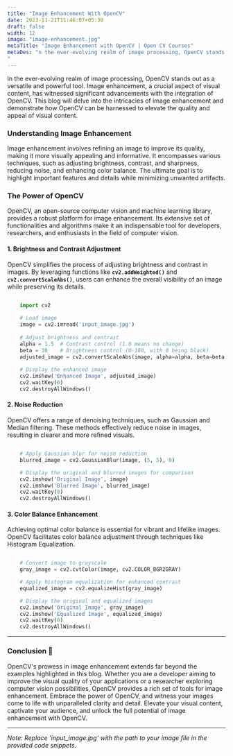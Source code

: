 ```yaml
---
title: "Image Enhancement With OpenCV"
date: 2023-11-21T11:46:07+05:30
draft: false
width: 12
image: "image-enhancement.jpg"
metaTitle: "Image Enhancement with OpenCV | Open CV Courses"
metaDes: "n the ever-evolving realm of image processing, OpenCV stands out as a versatile and powerful tool. Image enhancement, a crucial aspect of visual content, has witnessed significant advancements with the integration of OpenCV. This blog will delve into the intricacies of image enhancement and demonstrate how OpenCV can be harnessed to elevate the quality and appeal of visual content.
"
---
```


In the ever-evolving realm of image processing, OpenCV stands out as a versatile and powerful tool. Image enhancement, a crucial aspect of visual content, has witnessed significant advancements with the integration of OpenCV.  This blog will delve into the intricacies of image enhancement and demonstrate how OpenCV can be harnessed to elevate the quality and appeal of visual content. <!--more-->

### Understanding Image Enhancement

Image enhancement involves refining an image to improve its quality, making it more visually appealing and informative. It encompasses various techniques, such as adjusting brightness, contrast, and sharpness, reducing noise, and enhancing color balance. The ultimate goal is to highlight important features and details while minimizing unwanted artifacts.

### The Power of OpenCV

OpenCV, an open-source computer vision and machine learning library, provides a robust platform for image enhancement. Its extensive set of functionalities and algorithms make it an indispensable tool for developers, researchers, and enthusiasts in the field of computer vision.

#### 1. Brightness and Contrast Adjustment

OpenCV simplifies the process of adjusting brightness and contrast in images. By leveraging functions like **`cv2.addWeighted()`** and **`cv2.convertScaleAbs()`**, users can enhance the overall visibility of an image while preserving its details.

```python

    import cv2
    
    # Load image
    image = cv2.imread('input_image.jpg')
    
    # Adjust brightness and contrast
    alpha = 1.5  # Contrast control (1.0 means no change)
    beta = 30    # Brightness control (0-100, with 0 being black)
    adjusted_image = cv2.convertScaleAbs(image, alpha=alpha, beta=beta)
    
    # Display the enhanced image
    cv2.imshow('Enhanced Image', adjusted_image)
    cv2.waitKey(0)
    cv2.destroyAllWindows()

```

#### 2. Noise Reduction

OpenCV offers a range of denoising techniques, such as Gaussian and Median filtering. These methods effectively reduce noise in images, resulting in clearer and more refined visuals.

```python

    # Apply Gaussian blur for noise reduction
    blurred_image = cv2.GaussianBlur(image, (5, 5), 0)

    # Display the original and blurred images for comparison
    cv2.imshow('Original Image', image)
    cv2.imshow('Blurred Image', blurred_image)
    cv2.waitKey(0)
    cv2.destroyAllWindows()

```

#### 3. Color Balance Enhancement

Achieving optimal color balance is essential for vibrant and lifelike images. OpenCV facilitates color balance adjustment through techniques like Histogram Equalization.

```python

    # Convert image to grayscale
    gray_image = cv2.cvtColor(image, cv2.COLOR_BGR2GRAY)

    # Apply histogram equalization for enhanced contrast
    equalized_image = cv2.equalizeHist(gray_image)

    # Display the original and equalized images
    cv2.imshow('Original Image', gray_image)
    cv2.imshow('Equalized Image', equalized_image)
    cv2.waitKey(0)
    cv2.destroyAllWindows()

```
---

### Conclusion 🏁

OpenCV's prowess in image enhancement extends far beyond the examples highlighted in this blog. Whether you are a developer aiming to improve the visual quality of your applications or a researcher exploring computer vision possibilities, OpenCV provides a rich set of tools for image enhancement. Embrace the power of OpenCV, and witness your images come to life with unparalleled clarity and detail. Elevate your visual content, captivate your audience, and unlock the full potential of image enhancement with OpenCV.

---

*Note: Replace 'input_image.jpg' with the path to your image file in the provided code snippets.*